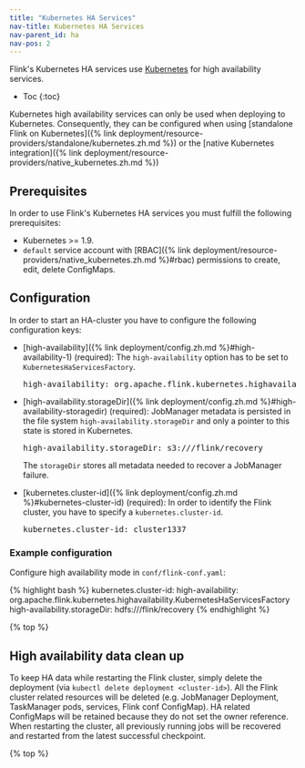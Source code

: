 ```yaml
---
title: "Kubernetes HA Services"
nav-title: Kubernetes HA Services
nav-parent_id: ha
nav-pos: 2
---
```

<!--
Licensed to the Apache Software Foundation (ASF) under one
or more contributor license agreements.  See the NOTICE file
distributed with this work for additional information
regarding copyright ownership.  The ASF licenses this file
to you under the Apache License, Version 2.0 (the
"License"); you may not use this file except in compliance
with the License.  You may obtain a copy of the License at

  http://www.apache.org/licenses/LICENSE-2.0

Unless required by applicable law or agreed to in writing,
software distributed under the License is distributed on an
"AS IS" BASIS, WITHOUT WARRANTIES OR CONDITIONS OF ANY
KIND, either express or implied.  See the License for the
specific language governing permissions and limitations
under the License.
-->

Flink's Kubernetes HA services use [Kubernetes](https://kubernetes.io/) for high availability services.

* Toc
{:toc}

Kubernetes high availability services can only be used when deploying to Kubernetes.
Consequently, they can be configured when using [standalone Flink on Kubernetes]({% link deployment/resource-providers/standalone/kubernetes.zh.md %}) or the [native Kubernetes integration]({% link deployment/resource-providers/native_kubernetes.zh.md %})

## Prerequisites

In order to use Flink's Kubernetes HA services you must fulfill the following prerequisites:

- Kubernetes >= 1.9.
- `default` service account with [RBAC]({% link deployment/resource-providers/native_kubernetes.zh.md %}#rbac) permissions to create, edit, delete ConfigMaps.

## Configuration

In order to start an HA-cluster you have to configure the following configuration keys:

- [high-availability]({% link deployment/config.zh.md %}#high-availability-1) (required): 
The `high-availability` option has to be set to `KubernetesHaServicesFactory`.

  <pre>high-availability: org.apache.flink.kubernetes.highavailability.KubernetesHaServicesFactory</pre>

- [high-availability.storageDir]({% link deployment/config.zh.md %}#high-availability-storagedir) (required): 
JobManager metadata is persisted in the file system `high-availability.storageDir` and only a pointer to this state is stored in Kubernetes.

  <pre>high-availability.storageDir: s3:///flink/recovery</pre>

  The `storageDir` stores all metadata needed to recover a JobManager failure.
  
- [kubernetes.cluster-id]({% link deployment/config.zh.md %}#kubernetes-cluster-id) (required):
In order to identify the Flink cluster, you have to specify a `kubernetes.cluster-id`.

  <pre>kubernetes.cluster-id: cluster1337</pre>

### Example configuration

Configure high availability mode in `conf/flink-conf.yaml`:

{% highlight bash %}
kubernetes.cluster-id: <cluster-id>
high-availability: org.apache.flink.kubernetes.highavailability.KubernetesHaServicesFactory
high-availability.storageDir: hdfs:///flink/recovery
{% endhighlight %}

{% top %}

## High availability data clean up

To keep HA data while restarting the Flink cluster, simply delete the deployment (via `kubectl delete deployment <cluster-id>`). 
All the Flink cluster related resources will be deleted (e.g. JobManager Deployment, TaskManager pods, services, Flink conf ConfigMap). 
HA related ConfigMaps will be retained because they do not set the owner reference. 
When restarting the cluster, all previously running jobs will be recovered and restarted from the latest successful checkpoint.

{% top %} 
